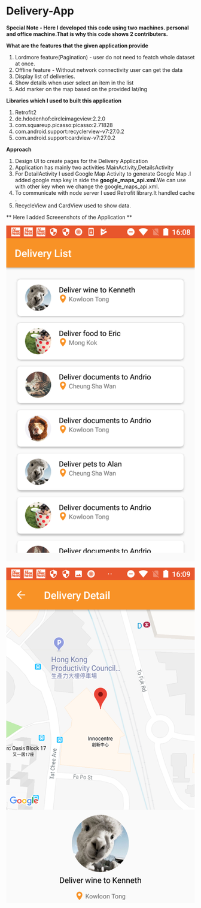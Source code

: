 

# Delivery-App

**Special Note - Here I developed this code using two machines. personal and office machine.That is why this code shows 2 contributers.**

**What are the features that the given application provide**

1) Lordmore feature(Pagination) - user do not need to featch whole dataset at once.
2) Offline feature - Without network connectivity user can get the data
3) Display list of deliveries.
4) Show details when user select an item in the list
5) Add marker on the map based on the provided lat/lng


**Libraries which I used to built this application**

1) Retrofit2 
2) de.hdodenhof:circleimageview:2.2.0 
3) com.squareup.picasso:picasso:2.71828 
4) com.android.support:recyclerview-v7:27.0.2 
5) com.android.support:cardview-v7:27.0.2 

**Approach**

1) Design UI to create pages for the Delivery Application
2) Application has mainly two activities MainActivity,DetailsActivity
3) For DetailActivity I used Google Map Activity to generate Google Map .I added google map key in side the **google_maps_api.xml**.We can use with other key when we change the google_maps_api.xml.
4) To communicate with node server I used Retrofit library.It handled cache .
5) RecycleView and CardView used to show data.


** Here I added Screeenshots of the Application **

![Screenshot](Screenshot1.png)

![Screenshot](Screenshot2.png)




